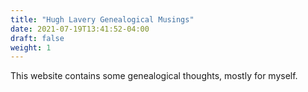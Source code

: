 ```yaml
---
title: "Hugh Lavery Genealogical Musings"
date: 2021-07-19T13:41:52-04:00
draft: false
weight: 1
---
```

This website contains some genealogical thoughts, mostly for myself.
